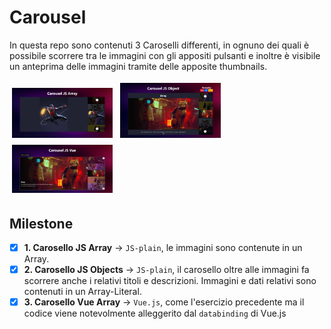 # Carousel

In questa repo sono contenuti 3 Caroselli differenti, in ognuno dei quali è possibile scorrere tra le immagini con gli appositi pulsanti e inoltre è visibile un anteprima delle immagini tramite delle apposite thumbnails.

<div>
  <img src="./1-carousel-js-array/assets/img/screencapture.png" width="32%" style="margin: 4px;"/>
  <img src="./2-carousel-js-objects/assets/img/screencapture.png" width="32%" style="margin: 4px;"/> 
  <img src="./3-carousel-vue/assets/img/screencapture.png" width="32%" style="margin: 4px;"/>
</div>
 
## Milestone
- [x] **1. Carosello JS Array** &rarr; `JS-plain`, le immagini sono contenute in un Array.
- [x] **2. Carosello JS Objects** &rarr; `JS-plain`, il carosello oltre alle immagini fa scorrere anche i relativi titoli e descrizioni. Immagini e dati relativi sono contenuti in un Array-Literal.
- [x] **3. Carosello Vue Array** &rarr; `Vue.js`, come l'esercizio precedente ma il codice viene notevolmente alleggerito dal `databinding` di Vue.js
